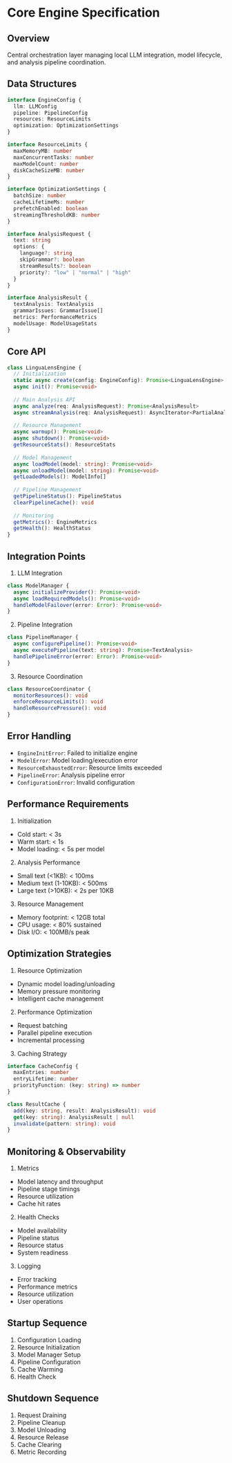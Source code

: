 # Core Engine Specification

## Overview
Central orchestration layer managing local LLM integration, model lifecycle, and analysis pipeline coordination.

## Data Structures

```typescript
interface EngineConfig {
  llm: LLMConfig
  pipeline: PipelineConfig
  resources: ResourceLimits
  optimization: OptimizationSettings
}

interface ResourceLimits {
  maxMemoryMB: number
  maxConcurrentTasks: number
  maxModelCount: number
  diskCacheSizeMB: number
}

interface OptimizationSettings {
  batchSize: number
  cacheLifetimeMs: number
  prefetchEnabled: boolean
  streamingThresholdKB: number
}

interface AnalysisRequest {
  text: string
  options: {
    language?: string
    skipGrammar?: boolean
    streamResults?: boolean
    priority?: "low" | "normal" | "high"
  }
}

interface AnalysisResult {
  textAnalysis: TextAnalysis
  grammarIssues: GrammarIssue[]
  metrics: PerformanceMetrics
  modelUsage: ModelUsageStats
}
```

## Core API

```typescript
class LinguaLensEngine {
  // Initialization
  static async create(config: EngineConfig): Promise<LinguaLensEngine>
  async init(): Promise<void>
  
  // Main Analysis API
  async analyze(req: AnalysisRequest): Promise<AnalysisResult>
  async streamAnalysis(req: AnalysisRequest): AsyncIterator<PartialAnalysis>
  
  // Resource Management
  async warmup(): Promise<void>
  async shutdown(): Promise<void>
  getResourceStats(): ResourceStats
  
  // Model Management  
  async loadModel(model: string): Promise<void>
  async unloadModel(model: string): Promise<void>
  getLoadedModels(): ModelInfo[]
  
  // Pipeline Management
  getPipelineStatus(): PipelineStatus
  clearPipelineCache(): void
  
  // Monitoring
  getMetrics(): EngineMetrics
  getHealth(): HealthStatus
}
```

## Integration Points

1. LLM Integration
```typescript
class ModelManager {
  async initializeProvider(): Promise<void>
  async loadRequiredModels(): Promise<void>
  handleModelFailover(error: Error): Promise<void>
}
```

2. Pipeline Integration
```typescript
class PipelineManager {
  async configurePipeline(): Promise<void>
  async executePipeline(text: string): Promise<TextAnalysis>
  handlePipelineError(error: Error): Promise<void>
}
```

3. Resource Coordination
```typescript
class ResourceCoordinator {
  monitorResources(): void
  enforceResourceLimits(): void
  handleResourcePressure(): void
}
```

## Error Handling

- `EngineInitError`: Failed to initialize engine
- `ModelError`: Model loading/execution error
- `ResourceExhaustedError`: Resource limits exceeded
- `PipelineError`: Analysis pipeline error
- `ConfigurationError`: Invalid configuration

## Performance Requirements

1. Initialization
- Cold start: < 3s
- Warm start: < 1s
- Model loading: < 5s per model

2. Analysis Performance
- Small text (<1KB): < 100ms
- Medium text (1-10KB): < 500ms
- Large text (>10KB): < 2s per 10KB

3. Resource Management
- Memory footprint: < 12GB total
- CPU usage: < 80% sustained
- Disk I/O: < 100MB/s peak

## Optimization Strategies

1. Resource Optimization
- Dynamic model loading/unloading
- Memory pressure monitoring
- Intelligent cache management

2. Performance Optimization
- Request batching
- Parallel pipeline execution
- Incremental processing

3. Caching Strategy
```typescript
interface CacheConfig {
  maxEntries: number
  entryLifetime: number
  priorityFunction: (key: string) => number
}

class ResultCache {
  add(key: string, result: AnalysisResult): void
  get(key: string): AnalysisResult | null
  invalidate(pattern: string): void
}
```

## Monitoring & Observability

1. Metrics
- Model latency and throughput
- Pipeline stage timings
- Resource utilization
- Cache hit rates

2. Health Checks
- Model availability
- Pipeline status
- Resource status
- System readiness

3. Logging
- Error tracking
- Performance metrics
- Resource utilization
- User operations

## Startup Sequence

1. Configuration Loading
2. Resource Initialization
3. Model Manager Setup
4. Pipeline Configuration
5. Cache Warming
6. Health Check

## Shutdown Sequence

1. Request Draining
2. Pipeline Cleanup
3. Model Unloading
4. Resource Release
5. Cache Clearing
6. Metric Recording